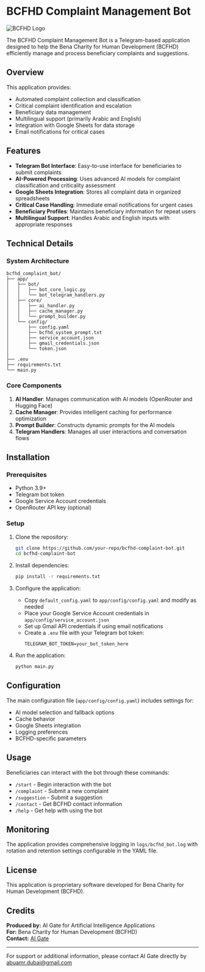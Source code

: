 # BCFHD Complaint Management Bot

![BCFHD Logo](https://bcfhd.org/wp-content/uploads/2023/11/logo.png)

The BCFHD Complaint Management Bot is a Telegram-based application designed to help the Bena Charity for Human Development (BCFHD) efficiently manage and process beneficiary complaints and suggestions.

## Overview

This application provides:
- Automated complaint collection and classification
- Critical complaint identification and escalation
- Beneficiary data management
- Multilingual support (primarily Arabic and English)
- Integration with Google Sheets for data storage
- Email notifications for critical cases

## Features

- **Telegram Bot Interface**: Easy-to-use interface for beneficiaries to submit complaints
- **AI-Powered Processing**: Uses advanced AI models for complaint classification and criticality assessment
- **Google Sheets Integration**: Stores all complaint data in organized spreadsheets
- **Critical Case Handling**: Immediate email notifications for urgent cases
- **Beneficiary Profiles**: Maintains beneficiary information for repeat users
- **Multilingual Support**: Handles Arabic and English inputs with appropriate responses

## Technical Details

### System Architecture

```
bcfhd_complaint_bot/
├── app/                            
│   ├── bot/                      
│   │   ├── bot_core_logic.py     
│   │   └── bot_telegram_handlers.py 
│   ├── core/                     
│   │   ├── ai_handler.py         
│   │   ├── cache_manager.py      
│   │   └── prompt_builder.py     
│   └── config/                   
│       ├── config.yaml           
│       ├── bcfhd_system_prompt.txt 
│       ├── service_account.json    
│       ├── gmail_credentials.json  
│       └── token.json              
│
├── .env                            
├── requirements.txt                
└── main.py                         
```

### Core Components

1. **AI Handler**: Manages communication with AI models (OpenRouter and Hugging Face)
2. **Cache Manager**: Provides intelligent caching for performance optimization
3. **Prompt Builder**: Constructs dynamic prompts for the AI models
4. **Telegram Handlers**: Manages all user interactions and conversation flows

## Installation

### Prerequisites

- Python 3.9+
- Telegram bot token
- Google Service Account credentials
- OpenRouter API key (optional)

### Setup

1. Clone the repository:
   ```bash
   git clone https://github.com/your-repo/bcfhd-complaint-bot.git
   cd bcfhd-complaint-bot
   ```

2. Install dependencies:
   ```bash
   pip install -r requirements.txt
   ```

3. Configure the application:
   - Copy `default_config.yaml` to `app/config/config.yaml` and modify as needed
   - Place your Google Service Account credentials in `app/config/service_account.json`
   - Set up Gmail API credentials if using email notifications
   - Create a `.env` file with your Telegram bot token:
     ```
     TELEGRAM_BOT_TOKEN=your_bot_token_here
     ```

4. Run the application:
   ```bash
   python main.py
   ```

## Configuration

The main configuration file (`app/config/config.yaml`) includes settings for:
- AI model selection and fallback options
- Cache behavior
- Google Sheets integration
- Logging preferences
- BCFHD-specific parameters

## Usage

Beneficiaries can interact with the bot through these commands:
- `/start` - Begin interaction with the bot
- `/complaint` - Submit a new complaint
- `/suggestion` - Submit a suggestion
- `/contact` - Get BCFHD contact information
- `/help` - Get help with using the bot

## Monitoring

The application provides comprehensive logging in `logs/bcfhd_bot.log` with rotation and retention settings configurable in the YAML file.

## License

This application is proprietary software developed for Bena Charity for Human Development (BCFHD).

## Credits

**Produced by:** AI Gate for Artificial Intelligence Applications  
**For:** Bena Charity for Human Development (BCFHD)  
**Contact:** [AI Gate](abuamr.dubai@gmail.com)

---

For support or additional information, please contact AI Gate  directly by abuamr.dubai@gmail.com